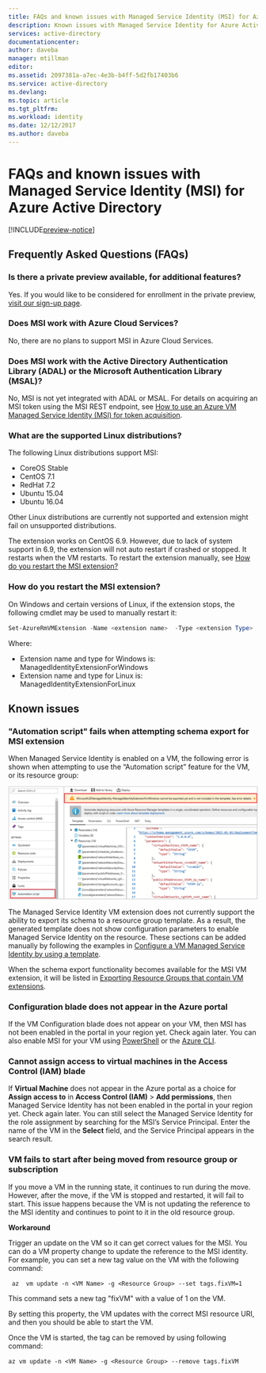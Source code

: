 ```yaml
---
title: FAQs and known issues with Managed Service Identity (MSI) for Azure Active Directory
description: Known issues with Managed Service Identity for Azure Active Directory.
services: active-directory
documentationcenter: 
author: daveba
manager: mtillman
editor: 
ms.assetid: 2097381a-a7ec-4e3b-b4ff-5d2fb17403b6
ms.service: active-directory
ms.devlang: 
ms.topic: article
ms.tgt_pltfrm: 
ms.workload: identity
ms.date: 12/12/2017
ms.author: daveba
---
```


# FAQs and known issues with Managed Service Identity (MSI) for Azure Active Directory

[!INCLUDE[preview-notice](../../../includes/active-directory-msi-preview-notice.md)]

## Frequently Asked Questions (FAQs)

### Is there a private preview available, for additional features?

Yes. If you would like to be considered for enrollment in the private preview, [visit our sign-up page](https://aka.ms/azuremsiprivatepreview).

### Does MSI work with Azure Cloud Services?

No, there are no plans to support MSI in Azure Cloud Services.

### Does MSI work with the Active Directory Authentication Library (ADAL) or the Microsoft Authentication Library (MSAL)?

No, MSI is not yet integrated with ADAL or MSAL. For details on acquiring an MSI token using the MSI REST endpoint, see [How to use an Azure VM Managed Service Identity (MSI) for token acquisition](how-to-use-vm-token.md).

### What are the supported Linux distributions?

The following Linux distributions support MSI: 

- CoreOS Stable
- CentOS 7.1
- RedHat 7.2
- Ubuntu 15.04
- Ubuntu 16.04

Other Linux distributions are currently not supported and extension might fail on unsupported distributions.

The extension works on CentOS 6.9. However, due to lack of system support in 6.9, the extension will not auto restart if crashed or stopped. It restarts when the VM restarts. To restart the extension manually, see [How do you restart the MSI extension?](#how-do-you-restart-the-msi-extension)

### How do you restart the MSI extension?
On Windows and certain versions of Linux, if the extension stops, the following cmdlet may be used to manually restart it:

```powershell
Set-AzureRmVMExtension -Name <extension name>  -Type <extension Type>  -Location <location> -Publisher Microsoft.ManagedIdentity -VMName <vm name> -ResourceGroupName <resource group name> -ForceRerun <Any string different from any last value used>
```

Where: 
- Extension name and type for Windows is: ManagedIdentityExtensionForWindows
- Extension name and type for Linux is: ManagedIdentityExtensionForLinux

## Known issues

### "Automation script" fails when attempting schema export for MSI extension

When Managed Service Identity is enabled on a VM, the following error is shown when attempting to use the “Automation script” feature for the VM, or its resource group:

![MSI automation script export error](../media/msi-known-issues/automation-script-export-error.png)

The Managed Service Identity VM extension does not currently support the ability to export its schema to a resource group template. As a result, the generated template does not show configuration parameters to enable Managed Service Identity on the resource. These sections can be added manually by following the examples in [Configure a VM Managed Service Identity by using a template](qs-configure-template-windows-vm.md).

When the schema export functionality becomes available for the MSI VM extension, it will be listed in [Exporting Resource Groups that contain VM extensions](../../virtual-machines/windows/extensions-export-templates.md#supported-virtual-machine-extensions).

### Configuration blade does not appear in the Azure portal

If the VM Configuration blade does not appear on your VM, then MSI has not been enabled in the portal in your region yet.  Check again later.  You can also enable MSI for your VM using [PowerShell](qs-configure-powershell-windows-vm.md) or the [Azure CLI](qs-configure-cli-windows-vm.md).

### Cannot assign access to virtual machines in the Access Control (IAM) blade

If **Virtual Machine** does not appear in the Azure portal as a choice for **Assign access to** in **Access Control (IAM)** > **Add permissions**, then Managed Service Identity has not been enabled in the portal in your region yet. Check again later.  You can still select the Managed Service Identity for the role assignment by searching for the MSI’s Service Principal.  Enter the name of the VM in the **Select** field, and the Service Principal appears in the search result.

### VM fails to start after being moved from resource group or subscription

If you move a VM in the running state, it continues to run during the move. However, after the move, if the VM is stopped and restarted, it will fail to start. This issue happens because the VM is not updating the reference to the MSI identity and continues to point to it in the old resource group.

**Workaround** 
 
Trigger an update on the VM so it can get correct values for the MSI. You can do a VM property change to update the reference to the MSI identity. For example, you can set a new tag value on the VM with the following command:

```azurecli-interactive
 az  vm update -n <VM Name> -g <Resource Group> --set tags.fixVM=1
```
 
This command sets a new tag "fixVM" with a value of 1 on the VM. 
 
By setting this property, the VM updates with the correct MSI resource URI, and then you should be able to start the VM. 
 
Once the VM is started, the tag can be removed by using following command:

```azurecli-interactive
az vm update -n <VM Name> -g <Resource Group> --remove tags.fixVM
```
